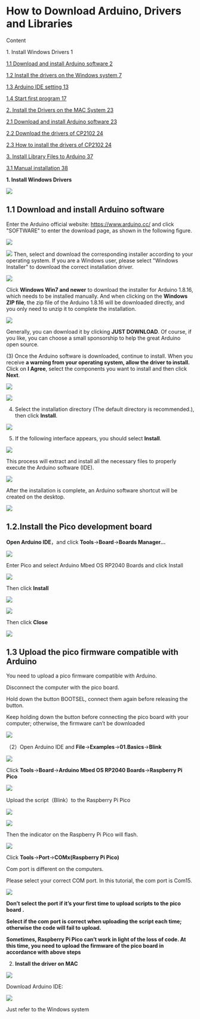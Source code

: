 # **How to Download Arduino, Drivers and Libraries**

Content

1\. Install Windows Drivers 1

[1.1 Download and install Arduino software 2](\\l)

[1.2 Install the drivers on the Windows system 7](\\l)

[1.3 Arduino IDE setting 13](\\l)

[1.4 Start first program 17](\\l)

[2. Install the Drivers on the MAC System 23](\\l)

[2.1 Download and install Arduino software 23](\\l)

[2.2 Download the drivers of CP2102 24](\\l)

[2.3 How to install the drivers of CP2102 24](\\l)

[3. Install Library Files to Arduino 37](\\l)

[3.1 Manual installation 38](\\l)

**1. Install Windows Drivers**

![](/media/6cf6312dc7c7db27794b54d58a8bf80c.png)

## 1.1 Download and install Arduino software

Enter the Arduino official website:
[<span class="underline">https://www.arduino.cc/</span>](https://www.arduino.cc/)
and click "SOFTWARE" to enter the download page, as shown in the
following figure.

![](/media/bfe8c9e405c71123dee7921eddff86d3.png)

![](/media/7250961db41ba42e4b881d77bd76a319.png) Then, select and download the corresponding
installer according to your operating system. If you are a Windows user,
please select "Windows Installer" to download the correct installation
driver.

![](/media/894116c5cf0023dd9720946cfb441790.png)

Click **Windows Win7 and newer** to download the installer for Arduino
1.8.16, which needs to be installed manually. And when clicking on the
**Windows ZIP file**, the zip file of the Arduino 1.8.16 will be
downloaded directly, and you only need to unzip it to complete the
installation.

![](/media/a983a2f2eceb968afbff8ba0f0376240.png)

Generally, you can download it by clicking **JUST DOWNLOAD**. Of course,
if you like, you can choose a small sponsorship to help the great
Arduino open source.

(3) Once the Arduino software is downloaded, continue to install. When
you receive **a warning from your operating system, allow the driver to
install.** Click on **I Agree**, select the components you want to
install and then click **Next**.

![](/media/00e334d3c756a2495da6f0d1b2db680a.png)

![](/media/de541d90a1cda992ad8e3f0cbaf95f94.png)

4)  Select the installation directory (The default directory is
    recommended.), then click **Install**.

![](/media/7da9aca1e8432c59372e7c7ab2574bd9.png)

5)  If the following interface appears, you should select **Install**.

![](/media/85b29de2aa791ecc77280ccde91e53c5.png)

This process will extract and install all the necessary files to
properly execute the Arduino software (IDE).

![](/media/739c41701fbcab202f0e587f534bad30.png)

After the installation is complete, an Arduino software shortcut will be
created on the desktop.

![](/media/d28223c55a30f949760779720fe4ec24.png)

## 1.2.Install the Pico development board

**Open Arduino IDE**，and click **Tools**→**Board**→**Boards Manager...**

![](/media/cc974af6f0b434a21d56bb0a00c8594e.png)

Enter Pico and select Arduino Mbed OS RP2040 Boards and click Install

![](/media/f28ae2a19124bca76f70c3d5cbe1cbec.png)

Then click **Install**

![](/media/32b8ade56a0e1da272a17abbfd5da41f.png)

![](/media/36e0d1363908ff71cecbdee4b9e4e421.png)

Then click **Close**

![](/media/2c0d5af2d55f5796444cc6349585e920.png)

## 1.3 Upload the pico firmware compatible with Arduino

You need to upload a pico firmware compatible with Arduino.

Disconnect the computer with the pico board.

Hold down the button BOOTSEL, connect them again before releasing the
button.

Keep holding down the button before connecting the pico board with your
computer; otherwise, the firmware can’t be downloaded

![](/media/33c91d51b2aeb2c943691706354aaad1.png)

（2）Open Arduino IDE and **File**→**Examples**→**01.Basics**→**Blink**

![](/media/0911ade4582bd015f4cd518a5f65253f.png)

Click **Tools**→**Board**→**Arduino Mbed OS RP2040 Boards**→**Raspberry
Pi Pico**

![](/media/b5a2d5b5c4b2adb2a6ced1321aadd709.png)

Upload the script（Blink）to the Raspberry Pi Pico

![](/media/27763aed4103e97b05209c747e53e8ee.png)

![](/media/4a143c3abe363648730e40181a0e2050.png)

Then the indicator on the Raspberry Pi Pico will flash.

![](/media/529c3be102eb7414ac1e5e66fb203b6e.png)

Click **Tools**→**Port**→**COMx(Raspberry Pi Pico)**

Com port is different on the computers.

Please select your correct COM port. In this tutorial, the com port is
Com15.

![](/media/dd5f48649f98d0e8ac5570e83eb7e186.png)

**Don’t select the port if it’s your first time to upload scripts to the
pico board .**

**Select if the com port is correct when uploading the script each time;
otherwise the code will fail to upload.**

**Sometimes, Raspberry Pi Pico can’t work in light of the loss of code.
At this time, you need to upload the firmware of the pico board in
accordance with above steps**

2.  **Install the driver on MAC**

![](/media/a6fc83596009c574d8e29ef383748549.png)

Download Arduino IDE:

![](/media/5d58d3cf67b308423ddb9f286f6cb697.png)

Just refer to the Windows system
